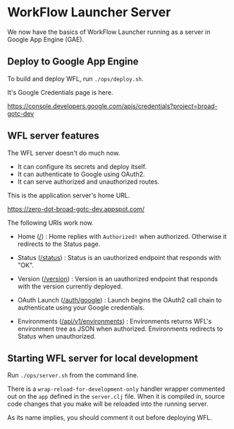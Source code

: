 # WorkFlow Launcher Server

We now have the basics of WorkFlow Launcher
running as a server
in Google App Engine (GAE).

## Deploy to Google App Engine

To build and deploy WFL,
run `./ops/deploy.sh`.

It's Google Credentials page is here.

https://console.developers.google.com/apis/credentials?project=broad-gotc-dev

## WFL server features

The WFL server doesn't do much now.

- It can configure its secrets and deploy itself.
- It can authenticate to Google using OAuth2.
- It can serve authorized and unauthorized routes.

This is the application server's home URL.

https://zero-dot-broad-gotc-dev.appspot.com/

The following URIs work now.

 - Home ([/](https://zero-dot-broad-gotc-dev.appspot.com/)) :
   Home replies with `Authorized!` when authorized.
   Otherwise it redirects to the Status page.

 - Status ([/status](https://zero-dot-broad-gotc-dev.appspot.com/status)) :
   Status is an uauthorized endpoint that responds with "OK".

 - Version ([/version](https://zero-dot-broad-gotc-dev.appspot.com/version)) :
   Version is an uauthorized endpoint that responds
   with the version currently deployed.

 - OAuth Launch
   ([/auth/google](https://zero-dot-broad-gotc-dev.appspot.com/auth/google)) :
   Launch begins the OAuth2 call chain
   to authenticate using your Google credentials.

 - Environments
   ([/api/v1/environments](https://zero-dot-broad-gotc-dev.appspot.com/api/v1/environments)) :
   Environments returns WFL's environment tree as JSON when authorized.
   Environments redirects to Status when unauthorized.

## Starting WFL server for local development

Run `./ops/server.sh` from the command line.

There is a `wrap-reload-for-development-only` handler wrapper
commented out on the `app` defined in the `server.clj` file.
When it is compiled in,
source code changes that you make
will be reloaded into the running server.

As its name implies,
you should comment it out
before deploying WFL.

